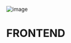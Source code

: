 ![image](https://github.com/user-attachments/assets/b740c743-fdc7-42f6-b85d-dbd1e3d9c833)

# FRONTEND
